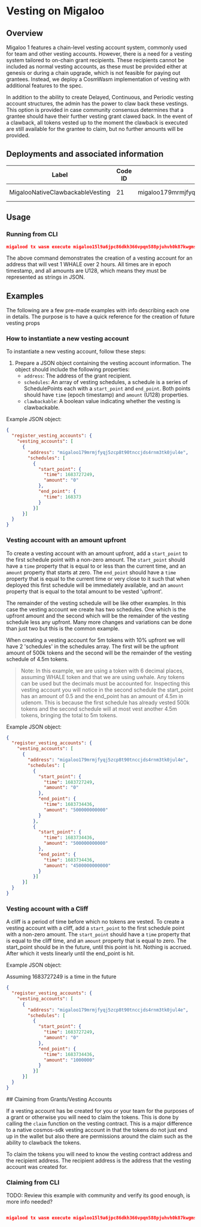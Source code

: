 # Vesting on Migaloo

<!-- Need a table of all the links or a list  -->





## Overview

Migaloo 1 features a chain-level vesting account system, commonly used for team and other vesting accounts. However, there is a need for a vesting system tailored to on-chain grant recipients. These recipients cannot be included as normal vesting accounts, as these must be provided either at genesis or during a chain upgrade, which is not feasible for paying out grantees. Instead, we deploy a CosmWasm implementation of vesting with additional features to the spec.

In addition to the ability to create Delayed, Continuous, and Periodic vesting account structures, the admin has the power to claw back these vestings. This option is provided in case community consensus determines that a grantee should have their further vesting grant clawed back. In the event of a clawback, all tokens vested up to the moment the clawback is executed are still available for the grantee to claim, but no further amounts will be provided.

## Deployments and associated information

| Label                            | Code ID | Admin                                          | Deployment                                                                                  |
| -------------------------------- | ------- | ---------------------------------------------- | ------------------------------------------------------------------------------------------- |
| MigalooNativeClawbackableVesting | 21      | migaloo179mrmjfyqj5zcp8t90tnccjds4rnm3tk0jul4e | migalood tx wasm execute migaloo15l9a6jpc86dkh366vpqn588pjuhvh0k87kwgmsqp2hsp349w0hvqguj5aw |

## Usage 


### Running from CLI 

```json
migalood tx wasm execute migaloo15l9a6jpc86dkh366vpqn588pjuhvh0k87kwgmsqp2hsp349w0hvqguj5aw '{"register_vesting_accounts":{"vesting_accounts":[{"address":"migaloo179mrmjfyqj5zcp8t90tnccjds4rnm3tk0jul4e","schedules":[{"start_point":{"time":1683727249,"amount":"0"},"end_point":{"time":1683734436,"amount":"1000000"}}],"clawbackable":true}]}}' --amount 1000000uwhale
```

The above command demonstrates the creation of a vesting account for an address that will vest 1 WHALE over 2 hours. All times are in epoch timestamp, and all amounts are U128, which means they must be represented as strings in JSON.

## Examples 
The following are a few pre-made examples with info describing each one in details. The purpose is to have a quick reference for the creation of future vesting props 
### How to instantiate a new vesting account

To instantiate a new vesting account, follow these steps:

1. Prepare a JSON object containing the vesting account information. The object should include the following properties:
    - `address`: The address of the grant recipient.
    - `schedules`: An array of vesting schedules, a schedule is a series of SchedulePoints each with a `start_point` and `end_point`. Both points should have `time` (epoch timestamp) and `amount` (U128) properties.
    - `clawbackable`: A boolean value indicating whether the vesting is clawbackable.

Example JSON object:

```json
{
  "register_vesting_accounts": {
    "vesting_accounts": [
      {
        "address": "migaloo179mrmjfyqj5zcp8t90tnccjds4rnm3tk0jul4e",
        "schedules": [
          {
            "start_point": {
              "time": 1683727249,
              "amount": "0"
            },
            "end_point": {
              "time": 168373
            }
          }]
      }]
  }
}
```

### Vesting account with an amount upfront 

To create a vesting account with an amount upfront, add a `start_point` to the first schedule point with a non-zero amount. The `start_point` should have a `time` property that is equal to or less than the current time, and an `amount` property that starts at zero. The `end_point` should have a `time` property that is equal to the current time or very close to it such that when deployed this first schedule will be immediately available, and an `amount` property that is equal to the total amount to be vested 'upfront'. 

The remainder of the vesting schedule will be like other examples. In this case the vesting account we create has two schedules. One which is the upfront amount and the second which will be the remainder of the vesting schedule less any upfront. Many more changes and variations can be done than just two but this is the common example. 

When creating a vesting account for 5m tokens with 10% upfront we will have 2 'schedules' in the schedules array. The first will be the upfront amount of 500k tokens and the second will be the remainder of the vesting schedule of 4.5m tokens.

> Note: In this example, we are using a token with 6 decimal places, assuming WHALE token and that we are using uwhale. Any tokens can be used but the decimals must be accounted for.
> Inspecting this vesting account you will notice in the second schedule the start_point has an amount of 0.5 and the end_point has an amount of 4.5m in udenom. This is because the first schedule has already vested 500k tokens and the second schedule will at most vest another 4.5m tokens, bringing the total to 5m tokens. 

Example JSON object:

```json
{
  "register_vesting_accounts": {
    "vesting_accounts": [
      {
        "address": "migaloo179mrmjfyqj5zcp8t90tnccjds4rnm3tk0jul4e",
        "schedules": [
          {
            "start_point": {
              "time": 1683727249,
              "amount": "0"
            },
            "end_point": {
              "time": 1683734436,
              "amount": "500000000000"
            }
          },
          {
            "start_point": {
              "time": 1683734436,
              "amount": "500000000000"
            },
            "end_point": {
              "time": 1683734436,
              "amount": "4500000000000"
            }
          }]
      }]
  }
}
```

### Vesting account with a Cliff

A cliff is a period of time before which no tokens are vested. To create a vesting account with a cliff, add a `start_point` to the first schedule point with a non-zero amount. The `start_point` should have a `time` property that is equal to the cliff time, and an `amount` property that is equal to zero.
The start_point should be in the future, until this point is hit. Nothing is accrued.
After which it vests linearly until the end_point is hit.

Example JSON object:

Assuming 1683727249 is a time in the future
```json
{
  "register_vesting_accounts": {
    "vesting_accounts": [
      {
        "address": "migaloo179mrmjfyqj5zcp8t90tnccjds4rnm3tk0jul4e",
        "schedules": [
          {
            "start_point": {
              "time": 1683727249,
              "amount": "0"
            },
            "end_point": {
              "time": 1683734436,
              "amount": "1000000"
            }
          }]
      }]
  }
}
```


## Claiming from Grants/Vesting Accounts

If a vesting account has be created for you or your team for the purposes of a grant or otherwise you will need to claim the tokens. This is done by calling the `claim` function on the vesting contract. 
This is a major difference to a native cosmos-sdk vesting account in that the tokens do not just end up in the wallet but also there are permissions around the claim such as the ability to clawback the tokens.

To claim the tokens you will need to know the vesting contract address and the recipient address. The recipient address is the address that the vesting account was created for.

### Claiming from CLI 

TODO: Review this example with community and verify its good enough, is more info needed? 
```json

migalood tx wasm execute migaloo15l9a6jpc86dkh366vpqn588pjuhvh0k87kwgmsqp2hsp349w0hvqguj5aw '{"claim":{"recipient":"migaloo179mrmjfyqj5zcp8t90tnccjds4rnm3tk0jul4e"}}' --amount 1000000uwhale --from migaloo179mrmjfyqj5zcp8t90tnccjds4rnm3tk0jul4e
```


